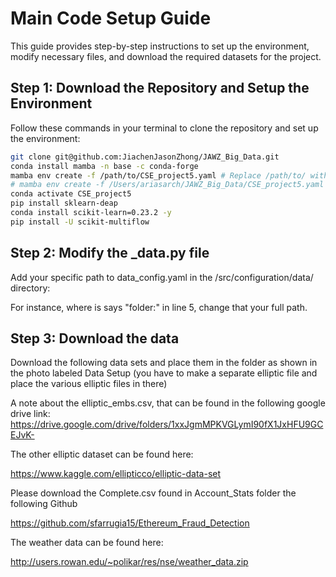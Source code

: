 # Main Code Setup Guide

This guide provides step-by-step instructions to set up the environment, modify necessary files, and download the required datasets for the project.


## Step 1: Download the Repository and Setup the Environment

Follow these commands in your terminal to clone the repository and set up the environment:

```bash
git clone git@github.com:JiachenJasonZhong/JAWZ_Big_Data.git
conda install mamba -n base -c conda-forge
mamba env create -f /path/to/CSE_project5.yaml # Replace /path/to/ with your specific path
# mamba env create -f /Users/ariasarch/JAWZ_Big_Data/CSE_project5.yaml
conda activate CSE_project5
pip install sklearn-deap
conda install scikit-learn=0.23.2 -y
pip install -U scikit-multiflow
```

## Step 2: Modify the _data.py file 

Add your specific path to data_config.yaml in the /src/configuration/data/ directory:

For instance, where is says "folder:" in line 5, change that your full path. 

## Step 3: Download the data 

Download the following data sets and place them in the folder as shown in the photo labeled Data Setup (you have to make a separate elliptic file and place the various elliptic files in there)

A note about the elliptic_embs.csv, that can be found in the following google drive link: 
https://drive.google.com/drive/folders/1xxJgmMPKVGLymI90fX1JxHFU9GCEJvK-

The other elliptic dataset can be found here: 

https://www.kaggle.com/ellipticco/elliptic-data-set

Please download the Complete.csv found in Account_Stats folder the following Github

https://github.com/sfarrugia15/Ethereum_Fraud_Detection

The weather data can be found here:

http://users.rowan.edu/~polikar/res/nse/weather_data.zip
